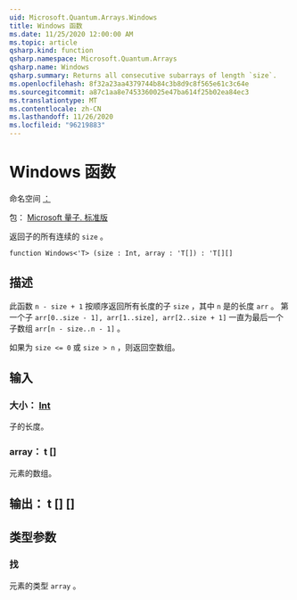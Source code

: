 ```yaml
---
uid: Microsoft.Quantum.Arrays.Windows
title: Windows 函数
ms.date: 11/25/2020 12:00:00 AM
ms.topic: article
qsharp.kind: function
qsharp.namespace: Microsoft.Quantum.Arrays
qsharp.name: Windows
qsharp.summary: Returns all consecutive subarrays of length `size`.
ms.openlocfilehash: 8f32a23aa4379744b84c3b8d9c8f565e61c3c64e
ms.sourcegitcommit: a87c1aa8e7453360025e47ba614f25b02ea84ec3
ms.translationtype: MT
ms.contentlocale: zh-CN
ms.lasthandoff: 11/26/2020
ms.locfileid: "96219883"
---
```

# <a name="windows-function"></a>Windows 函数

命名空间 [：](xref:Microsoft.Quantum.Arrays)

包： [Microsoft 量子. 标准版](https://nuget.org/packages/Microsoft.Quantum.Standard)


返回子的所有连续的 `size` 。

```qsharp
function Windows<'T> (size : Int, array : 'T[]) : 'T[][]
```


## <a name="description"></a>描述

此函数 `n - size + 1` 按顺序返回所有长度的子 `size` ，其中 `n` 是的长度 `arr` 。
第一个子 `arr[0..size - 1], arr[1..size], arr[2..size + 1]` 一直为最后一个子数组 `arr[n - size..n - 1]` 。

如果为 `size <= 0` 或 `size > n` ，则返回空数组。

## <a name="input"></a>输入

### <a name="size--int"></a>大小： [Int](xref:microsoft.quantum.lang-ref.int)

子的长度。


### <a name="array--t"></a>array： t []

元素的数组。



## <a name="output--t"></a>输出： t [] []



## <a name="type-parameters"></a>类型参数

### <a name="t"></a>找

元素的类型 `array` 。